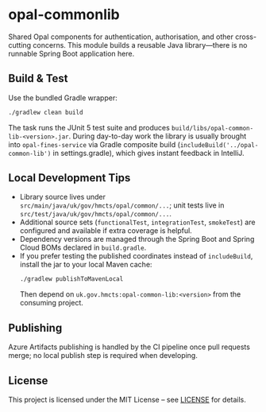 # opal-commonlib

Shared Opal components for authentication, authorisation, and other cross-cutting concerns.
This module builds a reusable Java library—there is no runnable Spring Boot application here.

## Build & Test

Use the bundled Gradle wrapper:

```bash
./gradlew clean build
```

The task runs the JUnit 5 test suite and produces `build/libs/opal-common-lib-<version>.jar`.
During day-to-day work the library is usually brought into `opal-fines-service` via Gradle composite build (`includeBuild('../opal-common-lib')` in settings.gradle), which gives instant feedback in IntelliJ.

## Local Development Tips

- Library source lives under `src/main/java/uk/gov/hmcts/opal/common/...`; unit tests live in `src/test/java/uk/gov/hmcts/opal/common/...`.
- Additional source sets (`functionalTest`, `integrationTest`, `smokeTest`) are configured and available if extra coverage is helpful.
- Dependency versions are managed through the Spring Boot and Spring Cloud BOMs declared in `build.gradle`.
- If you prefer testing the published coordinates instead of `includeBuild`, install the jar to your local Maven cache:
  ```bash
  ./gradlew publishToMavenLocal
  ```
  Then depend on `uk.gov.hmcts:opal-common-lib:<version>` from the consuming project.

## Publishing

Azure Artifacts publishing is handled by the CI pipeline once pull requests merge; no local publish step is required when developing.

## License

This project is licensed under the MIT License – see [LICENSE](LICENSE) for details.
